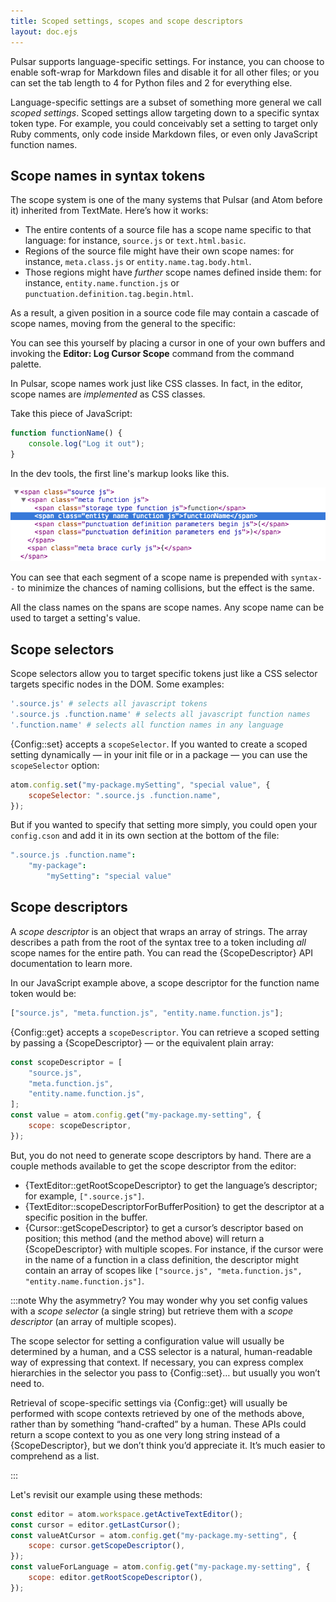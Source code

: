 ```yaml
---
title: Scoped settings, scopes and scope descriptors
layout: doc.ejs
---
```


Pulsar supports language-specific settings. For instance, you can choose to enable soft-wrap for Markdown files and disable it for all other files; or you can set the tab length to 4 for Python files and 2 for everything else.

Language-specific settings are a subset of something more general we call _scoped settings_. Scoped settings allow targeting down to a specific syntax token type. For example, you could conceivably set a setting to target only Ruby comments, only code inside Markdown files, or even only JavaScript function names.

## Scope names in syntax tokens

The scope system is one of the many systems that Pulsar (and Atom before it) inherited from TextMate. Here’s how it works:

* The entire contents of a source file has a scope name specific to that language: for instance, `source.js` or `text.html.basic`.
* Regions of the source file might have their own scope names: for instance, `meta.class.js` or `entity.name.tag.body.html`.
* Those regions might have _further_ scope names defined inside them: for instance, `entity.name.function.js` or `punctuation.definition.tag.begin.html`.

As a result, a given position in a source code file may contain a cascade of scope names, moving from the general to the specific:

<!-- TODO: Screenshot -->

You can see this yourself by placing a cursor in one of your own buffers and invoking the **Editor: Log Cursor Scope** command from the command palette.

In Pulsar, scope names work just like CSS classes. In fact, in the editor, scope names are _implemented_ as CSS classes.

Take this piece of JavaScript:

```js
function functionName() {
	console.log("Log it out");
}
```

In the dev tools, the first line's markup looks like this.

<!-- TODO: This screenshot is out of date; we need one that shows the `syntax--`-style class names. -->
![Markup](/img/atom/markup.png)

You can see that each segment of a scope name is prepended with `syntax--` to minimize the chances of naming collisions, but the effect is the same.

All the class names on the spans are scope names. Any scope name can be used to
target a setting's value.

## Scope selectors

Scope selectors allow you to target specific tokens just like a CSS selector
targets specific nodes in the DOM. Some examples:

```coffee
'.source.js' # selects all javascript tokens
'.source.js .function.name' # selects all javascript function names
'.function.name' # selects all function names in any language
```

{Config::set} accepts a `scopeSelector`. If you wanted to create a scoped setting dynamically — in your init file or in a package — you can use the `scopeSelector` option:

```js
atom.config.set("my-package.mySetting", "special value", {
	scopeSelector: ".source.js .function.name",
});
```

But if you wanted to specify that setting more simply, you could open your `config.cson` and add it in its own section at the bottom of the file:

```coffee
".source.js .function.name":
	"my-package":
		"mySetting": "special value"
```

## Scope descriptors

A _scope descriptor_ is an object that wraps an array of strings. The array describes a path from the root of the syntax tree to a token including _all_ scope names for the entire path. You can read the {ScopeDescriptor} API documentation to learn more.

In our JavaScript example above, a scope descriptor for the function name token
would be:

```js
["source.js", "meta.function.js", "entity.name.function.js"];
```

{Config::get} accepts a `scopeDescriptor`. You can retrieve a scoped setting by passing a {ScopeDescriptor} — or the equivalent plain array:

```js
const scopeDescriptor = [
	"source.js",
	"meta.function.js",
	"entity.name.function.js",
];
const value = atom.config.get("my-package.my-setting", {
	scope: scopeDescriptor,
});
```

But, you do not need to generate scope descriptors by hand. There are a couple
methods available to get the scope descriptor from the editor:

- {TextEditor::getRootScopeDescriptor} to get the language’s descriptor; for example, `[".source.js"]`.
- {TextEditor::scopeDescriptorForBufferPosition} to get the descriptor at a specific position in the buffer.
- {Cursor::getScopeDescriptor} to get a cursor’s descriptor based on position; this method (and the method above) will return a {ScopeDescriptor} with multiple scopes. For instance, if the cursor were in the name of a function in a class definition, the descriptor might contain an array of scopes like `["source.js", "meta.function.js", "entity.name.function.js"]`.

:::note Why the asymmetry?
You may wonder why you set config values with a _scope selector_ (a single string) but retrieve them with a _scope descriptor_ (an array of multiple scopes).

The scope selector for setting a configuration value will usually be determined by a human, and a CSS selector is a natural, human-readable way of expressing that context. If necessary, you can express complex hierarchies in the selector you pass to {Config::set}… but usually you won’t need to.

Retrieval of scope-specific settings via {Config::get} will usually be performed with scope contexts retrieved by one of the methods above, rather than by something “hand-crafted” by a human. These APIs could return a scope context to you as one very long string instead of a {ScopeDescriptor}, but we don’t think you’d appreciate it. It’s much easier to comprehend as a list.

:::

Let's revisit our example using these methods:

```js
const editor = atom.workspace.getActiveTextEditor();
const cursor = editor.getLastCursor();
const valueAtCursor = atom.config.get("my-package.my-setting", {
	scope: cursor.getScopeDescriptor(),
});
const valueForLanguage = atom.config.get("my-package.my-setting", {
	scope: editor.getRootScopeDescriptor(),
});
```
